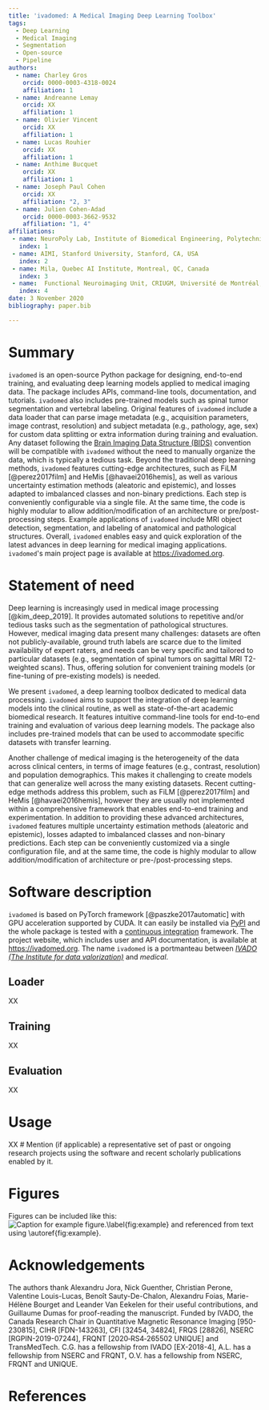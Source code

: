 ```yaml
---
title: 'ivadomed: A Medical Imaging Deep Learning Toolbox'
tags:
  - Deep Learning
  - Medical Imaging
  - Segmentation
  - Open-source
  - Pipeline
authors:
  - name: Charley Gros
    orcid: 0000-0003-4318-0024
    affiliation: 1
  - name: Andreanne Lemay
    orcid: XX
    affiliation: 1
  - name: Olivier Vincent
    orcid: XX
    affiliation: 1
  - name: Lucas Rouhier
    orcid: XX
    affiliation: 1
  - name: Anthime Bucquet
    orcid: XX
    affiliation: 1
  - name: Joseph Paul Cohen
    orcid: XX
    affiliation: "2, 3"
  - name: Julien Cohen-Adad
    orcid: 0000-0003-3662-9532
    affiliation: "1, 4"
affiliations:
 - name: NeuroPoly Lab, Institute of Biomedical Engineering, Polytechnique Montreal, Montreal, Canada
   index: 1
 - name: AIMI, Stanford University, Stanford, CA, USA
   index: 2
 - name: Mila, Quebec AI Institute, Montreal, QC, Canada
   index: 3
 - name:  Functional Neuroimaging Unit, CRIUGM, Université de Montréal, Montreal, QC, Canada
   index: 4
date: 3 November 2020
bibliography: paper.bib

---
```


# Summary

`ivadomed` is an open-source Python package for designing, end-to-end training, and evaluating deep learning models applied to medical imaging data. The package includes APIs, command-line tools, documentation, and tutorials. `ivadomed` also includes pre-trained models such as spinal tumor segmentation and vertebral labeling. Original features of `ivadomed` include a data loader that can parse image metadata (e.g., acquisition parameters, image contrast, resolution) and subject metadata (e.g., pathology, age, sex) for custom data splitting or extra information during training and evaluation. Any dataset following the [Brain Imaging Data Structure (BIDS)](https://bids.neuroimaging.io/) convention will be compatible with `ivadomed` without the need to manually organize the data, which is typically a tedious task. Beyond the traditional deep learning methods, `ivadomed` features cutting-edge architectures, such as FiLM [@perez2017film] and HeMis [@havaei2016hemis], as well as various uncertainty estimation methods (aleatoric and epistemic), and losses adapted to imbalanced classes and non-binary predictions. Each step is conveniently configurable via a single file. At the same time, the code is highly modular to allow addition/modification of an architecture or pre/post-processing steps. Example applications of `ivadomed` include MRI object detection, segmentation, and labeling of anatomical and pathological structures. Overall, `ivadomed` enables easy and quick exploration of the latest advances in deep learning for medical imaging applications. `ivadomed`'s main project page is available at https://ivadomed.org.

# Statement of need

Deep learning is increasingly used in medical image processing [@kim_deep_2019]. It provides automated solutions to repetitive and/or tedious tasks such as the segmentation of pathological structures. However, medical imaging data present many challenges: datasets are often not publicly-available, ground truth labels are scarce due to the limited availability of expert raters, and needs can be very specific and tailored to particular datasets (e.g., segmentation of spinal tumors on sagittal MRI T2-weighted scans). Thus, offering solution for convenient training models (or fine-tuning of pre-existing models) is needed.

We present `ivadomed`, a deep learning toolbox dedicated to medical data processing. `ivadomed` aims to support the integration of deep learning models into the clinical routine, as well as state-of-the-art academic biomedical research. It features intuitive command-line tools for end-to-end training and evaluation of various deep learning models. The package also includes pre-trained models that can be used to accommodate specific datasets with transfer learning.

Another challenge of medical imaging is the heterogeneity of the data across clinical centers, in terms of image features (e.g., contrast, resolution) and population demographics. This makes it challenging to create models that can generalize well across the many existing datasets. Recent cutting-edge methods address this problem, such as FiLM [@perez2017film] and HeMis [@havaei2016hemis], however they are usually not implemented within a comprehensive framework that enables end-to-end training and experimentation. In addition to providing these advanced architectures, `ivadomed` features multiple uncertainty estimation methods (aleatoric and epistemic), losses adapted to imbalanced classes and non-binary predictions. Each step can be conveniently customized via a single configuration file, and at the same time, the code is highly modular to allow addition/modification of architecture or pre-/post-processing steps.

# Software description

`ivadomed` is based on PyTorch framework [@paszke2017automatic] with GPU acceleration supported by CUDA. It can easily be installed via [PyPI](https://pypi.org/project/ivadomed/) and the whole package is tested with a [continuous integration](https://github.com/ivadomed/ivadomed/actions?query=workflow\%3A\%22Run+tests\%22) framework. The project website, which includes user and API documentation, is available at https://ivadomed.org. The name `ivadomed` is a portmanteau between [*IVADO (The Institute for data valorization)*](https://ivado.ca) and *medical*.

## Loader

XX

## Training

XX

## Evaluation

XX

# Usage

XX # Mention (if applicable) a representative set of past or ongoing research projects using the software and recent scholarly publications enabled by it.

# Figures

Figures can be included like this:
![Caption for example figure.\label{fig:example}](figure.png)
and referenced from text using \autoref{fig:example}.

# Acknowledgements

The authors thank Alexandru Jora, Nick Guenther, Christian Perone, Valentine Louis-Lucas, Benoît Sauty-De-Chalon, Alexandru Foias, Marie-Hélène Bourget and Leander Van Eekelen for their useful contributions, and Guillaume Dumas for proof-reading the manuscript. Funded by IVADO, the Canada Research Chair in Quantitative Magnetic Resonance Imaging [950-230815], CIHR [FDN-143263], CFI [32454, 34824], FRQS [28826], NSERC [RGPIN-2019-07244], FRQNT [2020‐RS4‐265502 UNIQUE] and TransMedTech. C.G. has a fellowship from IVADO [EX-2018-4], A.L. has a fellowship from NSERC and FRQNT, O.V. has a fellowship from NSERC, FRQNT and UNIQUE.

# References
